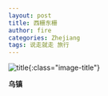 ```yaml
---
layout: post
title: 西栅东栅
author: fire
categories: Zhejiang 
tags: 说走就走 旅行
---
```


![title](https://image.sideproject.cn/title/title_123.jpg){:class="image-title"}

**乌镇**

